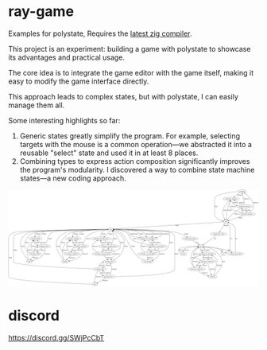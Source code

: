 # ray-game
Examples for polystate, Requires the [latest zig compiler](https://ziglang.org/download/).

This project is an experiment: building a game with polystate to showcase its advantages and practical usage.

The core idea is to integrate the game editor with the game itself, making it easy to modify the game interface directly.

This approach leads to complex states, but with polystate, I can easily manage them all.

Some interesting highlights so far:
1. Generic states greatly simplify the program. For example, selecting targets with the mouse is a common operation—we abstracted it into a reusable "select" state and used it in at least 8 places.
2. Combining types to express action composition significantly improves the program's modularity. I discovered a way to combine state machine states—a new coding approach.


![editor_graph](data/graph.svg)

# discord
https://discord.gg/SWjPcCbT
